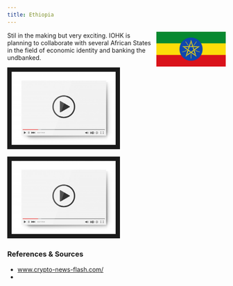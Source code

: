 ```yaml
---
title: Ethiopia
---
```

<img src="/projects/goverment/Flag-Ethiopia.png" alt="Flag Ethiopia" width="160" class="projects-logo" align="right"/>
Stil in the making but very exciting. IOHK is planning to collaborate with several African States in the field of economic identity and banking the undbanked.

<a href="http://www.youtube.com/watch?feature=player_embedded&v=CGEs99I6qV8
" target="_blank"><img src="/assets/images/video-player-bar-template.jpg" 
alt="Blockchain Africa Conference 2021 - Keynote Address: Charles Hoskinson" width="240" border="10" /></a>

<a href="http://www.youtube.com/watch?feature=player_embedded&v=MUPKtfTLvAk
" target="_blank"><img src="/assets/images/video-player-bar-template.jpg" 
alt="CARDANO - IOG big plans for Africa !!" width="240" border="10" /></a>


### References & Sources
* <a href="https://www.crypto-news-flash.com/cardano-ethiopia-to-be-official-in-april-as-deal-receives-important-signature/" target="_blank">www.crypto-news-flash.com/</a>
* 
